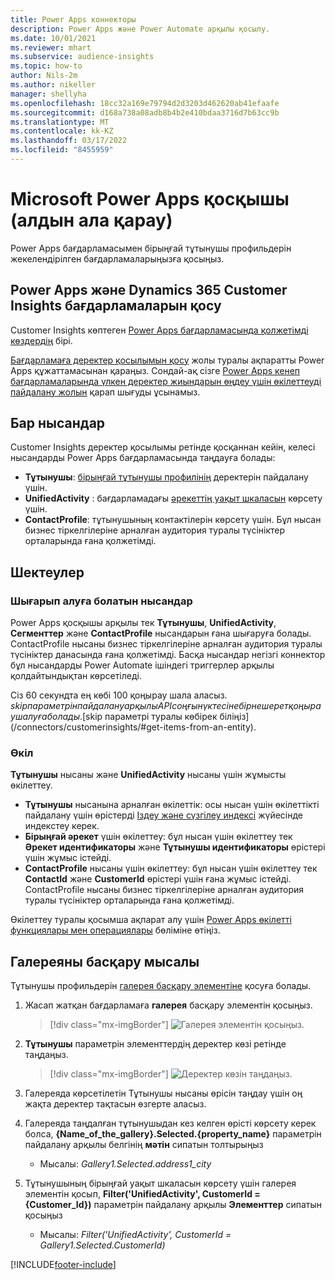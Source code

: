 ```yaml
---
title: Power Apps коннекторы
description: Power Apps және Power Automate арқылы қосылу.
ms.date: 10/01/2021
ms.reviewer: mhart
ms.subservice: audience-insights
ms.topic: how-to
author: Nils-2m
ms.author: nikeller
manager: shellyha
ms.openlocfilehash: 18cc32a169e79794d2d3203d462620ab41efaafe
ms.sourcegitcommit: d168a738a08adb8b4b2e410bdaa3716d7b63cc9b
ms.translationtype: MT
ms.contentlocale: kk-KZ
ms.lasthandoff: 03/17/2022
ms.locfileid: "8455959"
---
```

# <a name="microsoft-power-apps-connector-preview"></a>Microsoft Power Apps қосқышы (алдын ала қарау)

Power Apps бағдарламасымен бірыңғай тұтынушы профильдерін жекелендірілген бағдарламаларыңызға қосыңыз.

## <a name="connect-power-apps-and-dynamics-365-customer-insights"></a>Power Apps және Dynamics 365 Customer Insights бағдарламаларын қосу

Customer Insights көптеген [Power Apps бағдарламасында қолжетімді көздердің](/powerapps/maker/canvas-apps/working-with-data-sources) бірі.

[Бағдарламаға деректер қосылымын қосу](/powerapps/maker/canvas-apps/add-data-connection) жолы туралы ақпаратты Power Apps құжаттамасынан қараңыз. Сондай-ақ сізге [Power Apps кенеп бағдарламаларында үлкен деректер жиындарын өңдеу үшін өкілеттеуді пайдалану жолын](/powerapps/maker/canvas-apps/delegation-overview) қарап шығуды ұсынамыз.

## <a name="available-entities"></a>Бар нысандар

Customer Insights деректер қосылымы ретінде қосқаннан кейін, келесі нысандарды Power Apps бағдарламасында таңдауға болады:

- **Тұтынушы**: [бірыңғай тұтынушы профилінің](customer-profiles.md) деректерін пайдалану үшін.
- **UnifiedActivity** : бағдарламадағы [әрекеттің уақыт шкаласын](activities.md) көрсету үшін.
- **ContactProfile**: тұтынушының контактілерін көрсету үшін. Бұл нысан бизнес тіркелгілеріне арналған аудитория туралы түсініктер орталарында ғана қолжетімді.

## <a name="limitations"></a>Шектеулер

### <a name="retrievable-entities"></a>Шығарып алуға болатын нысандар

Power Apps қосқышы арқылы тек **Тұтынушы**, **UnifiedActivity**, **Сегменттер** және **ContactProfile** нысандарын ғана шығаруға болады. ContactProfile нысаны бизнес тіркелгілеріне арналған аудитория туралы түсініктер данасында ғана қолжетімді. Басқа нысандар негізгі коннектор бұл нысандарды Power Automate ішіндегі триггерлер арқылы қолдайтындықтан көрсетіледі.

Сіз 60 секундта ең көбі 100 қоңырау шала аласыз. $skip параметрін пайдалану арқылы API соңғы нүктесіне бірнеше рет қоңырау шалуға болады. [$skip параметрі туралы көбірек біліңіз](/connectors/customerinsights/#get-items-from-an-entity).

### <a name="delegation"></a>Өкіл

**Тұтынушы** нысаны және **UnifiedActivity** нысаны үшін жұмысты өкілеттеу. 

- **Тұтынушы** нысанына арналған өкілеттік: осы нысан үшін өкілеттікті пайдалану үшін өрістерді [Іздеу және сүзгілеу индексі](search-filter-index.md) жүйесінде индекстеу керек.  
- **Бірыңғай әрекет** үшін өкілеттеу: бұл нысан үшін өкілеттеу тек **Әрекет идентификаторы** және **Тұтынушы идентификаторы** өрістері үшін жұмыс істейді.  
- **ContactProfile** нысаны үшін өкілеттеу: бұл нысан үшін өкілеттеу тек **ContactId** және **CustomerId** өрістері үшін ғана жұмыс істейді. ContactProfile нысаны бизнес тіркелгілеріне арналған аудитория туралы түсініктер орталарында ғана қолжетімді.

Өкілеттеу туралы қосымша ақпарат алу үшін [Power Apps өкілетті функциялары мен операциялары](/powerapps/maker/canvas-apps/delegation-overview) бөліміне өтіңіз. 

## <a name="example-gallery-control"></a>Галереяны басқару мысалы

Тұтынушы профильдерін [галерея басқару элементіне](/powerapps/maker/canvas-apps/add-gallery) қосуға болады.

1. Жасап жатқан бағдарламаға **галерея** басқару элементін қосыңыз.

    > [!div class="mx-imgBorder"]
    > ![Галерея элементін қосыңыз.](media/connector-powerapps9.png "Галерея элементін қосыңыз.")

2. **Тұтынушы** параметрін элементтердің деректер көзі ретінде таңдаңыз.

    > [!div class="mx-imgBorder"]
    > ![Деректер көзін таңдаңыз.](media/choose-datasource-powerapps.png "Деректер көзін таңдаңыз.")

3. Галереяда көрсетілетін Тұтынушы нысаны өрісін таңдау үшін оң жақта деректер тақтасын өзгерте аласыз.

4. Галереяда таңдалған тұтынушыдан кез келген өрісті көрсету керек болса, **{Name_of_the_gallery}.Selected.{property_name}** параметрін пайдалану арқылы белгінің **мәтін** сипатын толтырыңыз  
    - Мысалы: _Gallery1.Selected.address1_city_

5. Тұтынушының бірыңғай уақыт шкаласын көрсету үшін галерея элементін қосып, **Filter('UnifiedActivity', CustomerId = {Customer_Id})** параметрін пайдалану арқылы **Элементтер** сипатын қосыңыз  
    - Мысалы: _Filter('UnifiedActivity', CustomerId = Gallery1.Selected.CustomerId)_


[!INCLUDE[footer-include](../includes/footer-banner.md)]
